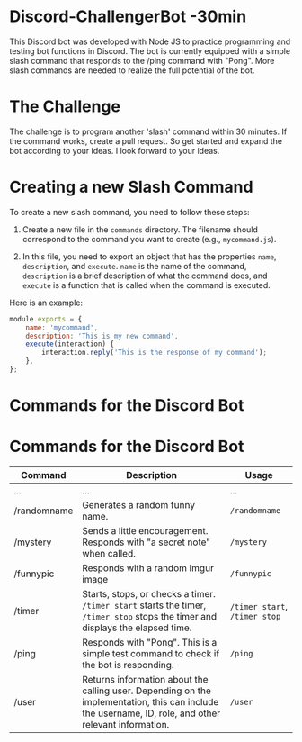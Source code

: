 

# Discord-ChallengerBot -30min ##
This Discord bot was developed with Node JS to practice programming and testing bot functions in Discord. The bot is currently equipped with a simple slash command that responds to the /ping command with "Pong". More slash commands are needed to realize the full potential of the bot.

# The Challenge
The challenge is to program another 'slash' command within 30 minutes. If the command works, create a pull request. So get started and expand the bot according to your ideas. I look forward to your ideas.


# Creating a new Slash Command
To create a new slash command, you need to follow these steps:

1. Create a new file in the `commands` directory. The filename should correspond to the command you want to create (e.g., `mycommand.js`).

2. In this file, you need to export an object that has the properties `name`, `description`, and `execute`. `name` is the name of the command, `description` is a brief description of what the command does, and `execute` is a function that is called when the command is executed.

Here is an example:

```javascript
module.exports = {
    name: 'mycommand',
    description: 'This is my new command',
    execute(interaction) {
        interaction.reply('This is the response of my command');
    },
};
```

# Commands for the Discord Bot

# Commands for the Discord Bot

| Command | Description | Usage |
| ------- | ----------- | ----- |
| ...     | ...         | ...   |
| /randomname | Generates a random funny name. | `/randomname` |
| /mystery | Sends a little encouragement. Responds with "a secret note" when called. | `/mystery` |
| /funnypic | Responds with a random Imgur image | `/funnypic` |
| /timer  | Starts, stops, or checks a timer. `/timer start` starts the timer, `/timer stop` stops the timer and displays the elapsed time. | `/timer start`, `/timer stop` |
| /ping   | Responds with "Pong". This is a simple test command to check if the bot is responding. | `/ping` |
| /user   | Returns information about the calling user. Depending on the implementation, this can include the username, ID, role, and other relevant information. | `/user` |



